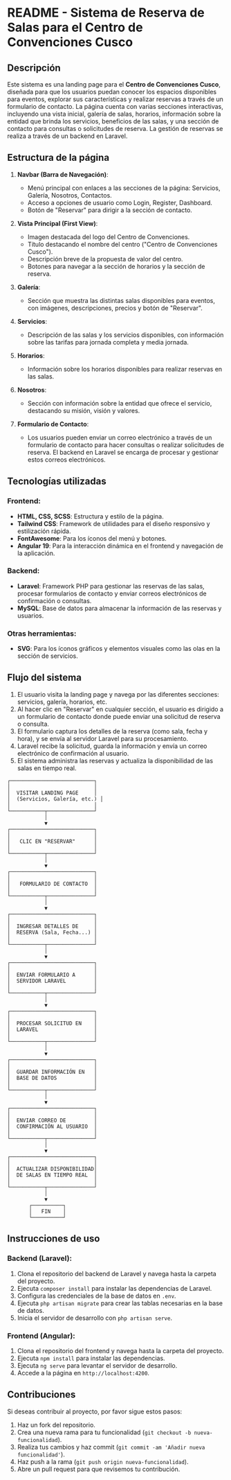 # README - Sistema de Reserva de Salas para el Centro de Convenciones Cusco

## Descripción

Este sistema es una landing page para el **Centro de Convenciones Cusco**, diseñada para que los usuarios puedan conocer los espacios disponibles para eventos, explorar sus características y realizar reservas a través de un formulario de contacto. La página cuenta con varias secciones interactivas, incluyendo una vista inicial, galería de salas, horarios, información sobre la entidad que brinda los servicios, beneficios de las salas, y una sección de contacto para consultas o solicitudes de reserva. La gestión de reservas se realiza a través de un backend en Laravel.

## Estructura de la página

1. **Navbar (Barra de Navegación)**:
   - Menú principal con enlaces a las secciones de la página: Servicios, Galería, Nosotros, Contactos.
   - Acceso a opciones de usuario como Login, Register, Dashboard.
   - Botón de "Reservar" para dirigir a la sección de contacto.

2. **Vista Principal (First View)**:
   - Imagen destacada del logo del Centro de Convenciones.
   - Título destacando el nombre del centro ("Centro de Convenciones Cusco").
   - Descripción breve de la propuesta de valor del centro.
   - Botones para navegar a la sección de horarios y la sección de reserva.

3. **Galería**:
   - Sección que muestra las distintas salas disponibles para eventos, con imágenes, descripciones, precios y botón de "Reservar".

4. **Servicios**:
   - Descripción de las salas y los servicios disponibles, con información sobre las tarifas para jornada completa y media jornada.

5. **Horarios**:
   - Información sobre los horarios disponibles para realizar reservas en las salas.

6. **Nosotros**:
   - Sección con información sobre la entidad que ofrece el servicio, destacando su misión, visión y valores.

7. **Formulario de Contacto**:
   - Los usuarios pueden enviar un correo electrónico a través de un formulario de contacto para hacer consultas o realizar solicitudes de reserva. El backend en Laravel se encarga de procesar y gestionar estos correos electrónicos.

## Tecnologías utilizadas

### Frontend:
- **HTML, CSS, SCSS**: Estructura y estilo de la página.
- **Tailwind CSS**: Framework de utilidades para el diseño responsivo y estilización rápida.
- **FontAwesome**: Para los íconos del menú y botones.
- **Angular 19**: Para la interacción dinámica en el frontend y navegación de la aplicación.

### Backend:
- **Laravel**: Framework PHP para gestionar las reservas de las salas, procesar formularios de contacto y enviar correos electrónicos de confirmación o consultas.
- **MySQL**: Base de datos para almacenar la información de las reservas y usuarios.

### Otras herramientas:
- **SVG**: Para los íconos gráficos y elementos visuales como las olas en la sección de servicios.

## Flujo del sistema

1. El usuario visita la landing page y navega por las diferentes secciones: servicios, galería, horarios, etc.
2. Al hacer clic en "Reservar" en cualquier sección, el usuario es dirigido a un formulario de contacto donde puede enviar una solicitud de reserva o consulta.
3. El formulario captura los detalles de la reserva (como sala, fecha y hora), y se envía al servidor Laravel para su procesamiento.
4. Laravel recibe la solicitud, guarda la información y envía un correo electrónico de confirmación al usuario.
5. El sistema administra las reservas y actualiza la disponibilidad de las salas en tiempo real.
```
┌───────────────────────────┐
│                           │
│  VISITAR LANDING PAGE     │
│  (Servicios, Galería, etc.) │
│                           │
└───────────┬───────────────┘
            │
            ▼
┌───────────────────────────┐
│                           │
│   CLIC EN "RESERVAR"      │
│                           │
└───────────┬───────────────┘
            │
            ▼
┌───────────────────────────┐
│                           │
│   FORMULARIO DE CONTACTO  │
│                           │
└───────────┬───────────────┘
            │
            ▼
┌───────────────────────────┐
│                           │
│  INGRESAR DETALLES DE     │
│  RESERVA (Sala, Fecha...) │
│                           │
└───────────┬───────────────┘
            │
            ▼
┌───────────────────────────┐
│                           │
│  ENVIAR FORMULARIO A      │
│  SERVIDOR LARAVEL         │
│                           │
└───────────┬───────────────┘
            │
            ▼
┌───────────────────────────┐
│                           │
│  PROCESAR SOLICITUD EN    │
│  LARAVEL                  │
│                           │
└───────────┬───────────────┘
            │
            ▼
┌───────────────────────────┐
│                           │
│  GUARDAR INFORMACIÓN EN   │
│  BASE DE DATOS            │
│                           │
└───────────┬───────────────┘
            │
            ▼
┌───────────────────────────┐
│                           │
│  ENVIAR CORREO DE         │
│  CONFIRMACIÓN AL USUARIO  │
│                           │
└───────────┬───────────────┘
            │
            ▼
┌───────────────────────────┐
│                           │
│  ACTUALIZAR DISPONIBILIDAD│
│  DE SALAS EN TIEMPO REAL  │
│                           │
└───────────┬───────────────┘
            │
            ▼
       ┌──────────┐
       │   FIN    │
       └──────────┘
```

## Instrucciones de uso

### Backend (Laravel):

1. Clona el repositorio del backend de Laravel y navega hasta la carpeta del proyecto.
2. Ejecuta `composer install` para instalar las dependencias de Laravel.
3. Configura las credenciales de la base de datos en `.env`.
4. Ejecuta `php artisan migrate` para crear las tablas necesarias en la base de datos.
5. Inicia el servidor de desarrollo con `php artisan serve`.

### Frontend (Angular):

1. Clona el repositorio del frontend y navega hasta la carpeta del proyecto.
2. Ejecuta `npm install` para instalar las dependencias.
3. Ejecuta `ng serve` para levantar el servidor de desarrollo.
4. Accede a la página en `http://localhost:4200`.

## Contribuciones

Si deseas contribuir al proyecto, por favor sigue estos pasos:

1. Haz un fork del repositorio.
2. Crea una nueva rama para tu funcionalidad (`git checkout -b nueva-funcionalidad`).
3. Realiza tus cambios y haz commit (`git commit -am 'Añadir nueva funcionalidad'`).
4. Haz push a la rama (`git push origin nueva-funcionalidad`).
5. Abre un pull request para que revisemos tu contribución.
